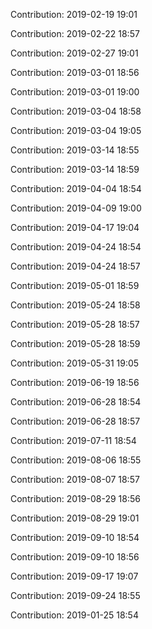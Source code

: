 Contribution: 2019-02-19 19:01

Contribution: 2019-02-22 18:57

Contribution: 2019-02-27 19:01

Contribution: 2019-03-01 18:56

Contribution: 2019-03-01 19:00

Contribution: 2019-03-04 18:58

Contribution: 2019-03-04 19:05

Contribution: 2019-03-14 18:55

Contribution: 2019-03-14 18:59

Contribution: 2019-04-04 18:54

Contribution: 2019-04-09 19:00

Contribution: 2019-04-17 19:04

Contribution: 2019-04-24 18:54

Contribution: 2019-04-24 18:57

Contribution: 2019-05-01 18:59

Contribution: 2019-05-24 18:58

Contribution: 2019-05-28 18:57

Contribution: 2019-05-28 18:59

Contribution: 2019-05-31 19:05

Contribution: 2019-06-19 18:56

Contribution: 2019-06-28 18:54

Contribution: 2019-06-28 18:57

Contribution: 2019-07-11 18:54

Contribution: 2019-08-06 18:55

Contribution: 2019-08-07 18:57

Contribution: 2019-08-29 18:56

Contribution: 2019-08-29 19:01

Contribution: 2019-09-10 18:54

Contribution: 2019-09-10 18:56

Contribution: 2019-09-17 19:07

Contribution: 2019-09-24 18:55

Contribution: 2019-01-25 18:54

